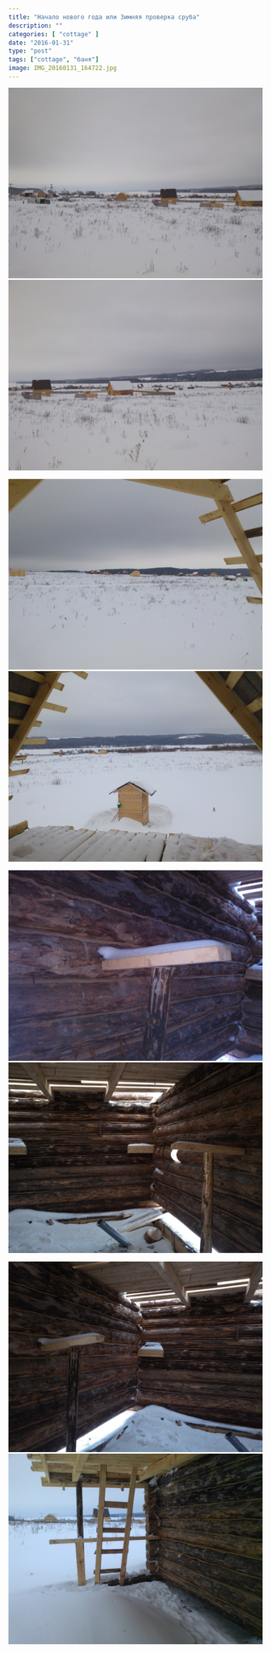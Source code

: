 ```yaml
---
title: "Начало нового года или Зимняя проверка сруба"
description: ""
categories: [ "cottage" ]
date: "2016-01-31"
type: "post"
tags: ["cottage", "баня"]
image: IMG_20160131_164722.jpg
---
```


![](IMG_20160131_164655.jpg)  ![](IMG_20160131_164700.jpg)

![](IMG_20160131_164716.jpg)  ![](IMG_20160131_164730.jpg)

![](IMG_20160131_171033.jpg)  ![](IMG_20160131_171041.jpg)

![](IMG_20160131_171047.jpg)  ![](IMG_20160131_172103.jpg)
